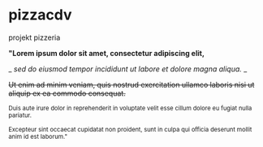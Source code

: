 # pizzacdv
projekt pizzeria

**"Lorem ipsum dolor sit amet, consectetur adipiscing elit,**

_ _sed do eiusmod tempor incididunt ut labore et dolore magna aliqua._ _

~~Ut enim ad minim veniam, quis nostrud exercitation ullamco laboris nisi ut aliquip ex ea commodo consequat.~~

<sub>Duis aute irure dolor in reprehenderit in voluptate velit esse cillum dolore eu fugiat nulla pariatur.</sub>

<sup>Excepteur sint occaecat cupidatat non proident, sunt in culpa qui officia deserunt mollit anim id est laborum."</sup>
